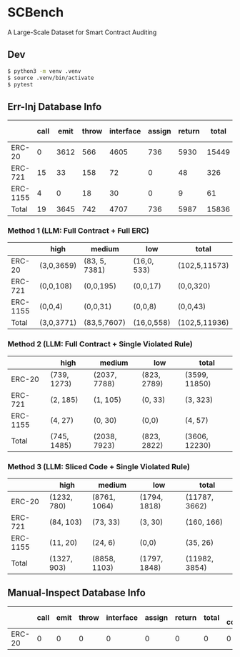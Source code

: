 # SCBench
A Large-Scale Dataset for Smart Contract Auditing

## Dev
```bash
$ python3 -m venv .venv
$ source .venv/bin/activate
$ pytest
```

## Err-Inj Database Info

|      | call | emit | throw | interface | assign | return | total | # of contracts |
|------|------|------|-------|-----------|--------|--------|-------|---|
| ERC-20  | 0    | 3612    | 566     | 4605         | 736      | 5930      | 15449     |  5211 |
| ERC-721 | 15    | 33    | 158     | 72         | 0      | 48      | 326     | 110 |
| ERC-1155| 4    | 0    | 18     | 30        | 0      | 9     | 61     | 26 |
| Total   | 19    | 3645    | 742     | 4707    | 736      | 5987      | 15836     | 5347 |


### Method 1 (LLM: Full Contract + Full ERC)
|         | high | medium | low | total |
|------   |------|------|-------|-----------|
| ERC-20  | (3,0,3659)     |  (83, 5, 7381)   |  (16,0, 533)  |   (102,5,11573)   |
| ERC-721 | (0,0,108)     |  (0,0,195)   |  (0,0,17)  |   (0,0,320)   |  
| ERC-1155| (0,0,4)     |  (0,0,31)   |  (0,0,8)  |   (0,0,43)    |  
| Total   | (3,0,3771)	| (83,5,7607) |	(16,0,558) |	(102,5,11936) |

### Method 2 (LLM: Full Contract + Single Violated Rule)
|         | high | medium | low | total |
|------   |------|------|-------|-----------|
| ERC-20  | (739, 1273)     |  (2037, 7788)   |  (823, 2789)  |   (3599, 11850)    |
| ERC-721 | (2, 185)     |  (1, 105)   |  (0, 33)  |   (3, 323)    |  
| ERC-1155| (4, 27)     |  (0, 30)   |  (0,0)  |   (4, 57)    |  
| Total   | (745, 1485) |	(2038, 7923) |	(823, 2822)	 | (3606, 12230) |

### Method 3 (LLM: Sliced Code + Single Violated Rule)
|         | high | medium | low | total |
|------   |------|------|-------|-----------|
| ERC-20  | (1232, 780)     |  (8761, 1064)   |  (1794, 1818) |   (11787, 3662)    |
| ERC-721 | (84, 103)     |  (73, 33)   |  (3, 30)  |   (160, 166)    |  
| ERC-1155| (11, 20)     |  (24, 6)   |  (0,0)  |   (35, 26)   |  
| Total   | (1327, 903)	 | (8858, 1103)	 | (1797, 1848)	 | (11982, 3854) |



## Manual-Inspect Database Info

|      | call | emit | throw | interface | assign | return | total | # of contracts |
|------|------|------|-------|-----------|--------|--------|-------|---| 
| ERC-20  | 0    | 0    | 0     | 0         | 0      | 0      | 0     | 0|